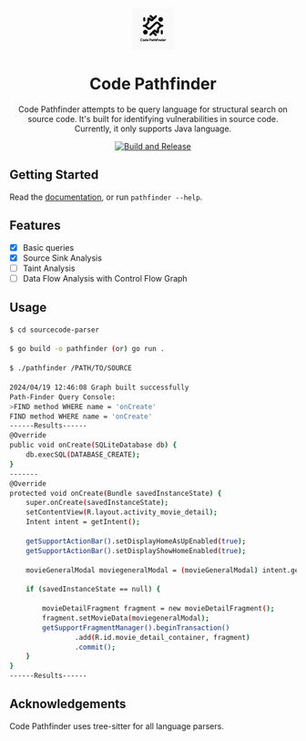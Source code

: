 <div align="center">
  <img src="./assets/pathfinder-logo.png" alt="Code Pathfinder" width="75" height="75"/>
</p>

# Code Pathfinder 
Code Pathfinder attempts to be query language for structural search on source code. It's built for identifying vulnerabilities in source code. Currently, it only supports Java language.

[![Build and Release](https://github.com/shivasurya/code-pathfinder/actions/workflows/build.yml/badge.svg)](https://github.com/shivasurya/code-pathfinder/actions/workflows/build.yml)
</div>

## Getting Started
Read the [documentation](./README.md), or run `pathfinder --help`.

## Features

- [x] Basic queries
- [x] Source Sink Analysis
- [ ] Taint Analysis
- [ ] Data Flow Analysis with Control Flow Graph

## Usage

```bash
$ cd sourcecode-parser

$ go build -o pathfinder (or) go run .

$ ./pathfinder /PATH/TO/SOURCE

2024/04/19 12:46:08 Graph built successfully
Path-Finder Query Console: 
>FIND method WHERE name = 'onCreate'
FIND method WHERE name = 'onCreate'
------Results------
@Override
public void onCreate(SQLiteDatabase db) {
    db.execSQL(DATABASE_CREATE);
}
-------
@Override
protected void onCreate(Bundle savedInstanceState) {
    super.onCreate(savedInstanceState);
    setContentView(R.layout.activity_movie_detail);
    Intent intent = getIntent();

    getSupportActionBar().setDisplayHomeAsUpEnabled(true);
    getSupportActionBar().setDisplayShowHomeEnabled(true);

    movieGeneralModal moviegeneralModal = (movieGeneralModal) intent.getSerializableExtra("DATA_MOVIE");

    if (savedInstanceState == null) {

        movieDetailFragment fragment = new movieDetailFragment();
        fragment.setMovieData(moviegeneralModal);
        getSupportFragmentManager().beginTransaction()
                .add(R.id.movie_detail_container, fragment)
                .commit();
    }
}
------Results------
```

## Acknowledgements
Code Pathfinder uses tree-sitter for all language parsers.

